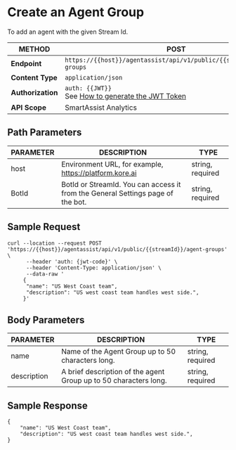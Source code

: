 # Create an Agent Group

To add an agent with the given Stream Id.

| **METHOD**       | **POST**                                                             |
|--------------|------------------------------------------------------------------|
| **Endpoint**     | `https://{{host}}/agentassist/api/v1/public/{{streamId}}/agent-groups` |
| **Content Type** | `application/json`                                               |
| **Authorization** | `auth: {{JWT}}` <br>See [How to generate the JWT Token](../automation/api-introduction.md#generating-the-jwt-token) |
| **API Scope**    | SmartAssist Analytics                                            |

## Path Parameters

| **PARAMETER** | **DESCRIPTION**                                            | **TYPE**           |
|-----------|--------------------------------------------------------|----------------|
| host      | Environment URL, for example, https://platform.kore.ai | string, required |
| BotId     | BotId or StreamId. You can access it from the General Settings page of the bot. | string, required |

## Sample Request

```
curl --location --request POST 'https://{{host}}/agentassist/api/v1/public/{{streamId}}/agent-groups' \
      --header 'auth: {jwt-code}' \
      --header 'Content-Type: application/json' \
      --data-raw '
     {
      "name": "US West Coast team",
      "description": "US west coast team handles west side.",
     }'
```

## Body Parameters

| **PARAMETER**  | **DESCRIPTION**                                          | **TYPE**           |
|------------|------------------------------------------------------|----------------|
| name       | Name of the Agent Group up to 50 characters long.    | string, required |
| description| A brief description of the agent Group up to 50 characters long. | string, required |

## Sample Response

```
{
    "name": "US West Coast team",
    "description": "US west coast team handles west side.",
}
```